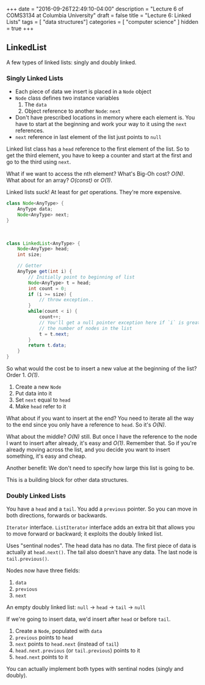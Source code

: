 +++
date = "2016-09-26T22:49:10-04:00"
description = "Lecture 6 of COMS3134 at Columbia University"
draft = false
title = "Lecture 6: Linked Lists"
tags = [ "data structures"]
categories = [ "computer science" ]
hidden = true
+++

## LinkedList

A few types of linked lists: singly and doubly linked.

### Singly Linked Lists

  * Each piece of data we insert is placed in a `Node` object
  * `Node` class defines two instance variables
    1. The `data`
    2. Object reference to another `Node`: `next`
  * Don't have prescribed locations in memory where each element is. You have
    to start at the beginning and work your way to it using the `next`
    references.
  * `next` reference in last element of the list just points to `null`

Linked list class has a `head` reference to the first element of the list.  So
to get the third element, you have to keep a counter and start at the first and
go to the third using `next`.

What if we want to access the nth element?  What's Big-Oh cost?  *O(N)*.
What about for an array? *O(const)* or *O(1)*.

Linked lists suck!  At least for *get* operations.  They're more expensive.


```java
class Node<AnyType> {
    AnyType data;
    Node<AnyType> next;
}
```

<br/>

```java
class LinkedList<AnyType> {
    Node<AnyType> head;
    int size;

    // Getter
    AnyType get(int i) {
        // Initially point to beginning of list
        Node<AnyType> t = head;
        int count = 0;
        if (i >= size) {
            // throw exception..
        }
        while(count < i) {
            count++;
            // You'll get a null pointer exception here if `i` is greater than
            // the number of nodes in the list
            t = t.next;
        }
        return t.data;
    }
}
```

So what would the cost be to insert a new value at the beginning of the list?
Order 1. *O(1)*.

  1. Create a new `Node`
  2. Put data into it
  3. Set `next` equal to `head`
  4. Make `head` refer to it

What about if you want to insert at the end?  You need to iterate all the way
to the end since you only have a reference to `head`.  So it's *O(N)*.

What about the middle?  *O(N)* still.  But once I have the reference to the
node I want to insert after already, it's easy and *O(1)*.  Remember that.  So
if you're already moving across the list, and you decide you want to insert
something, it's easy and cheap.

Another benefit: We don't need to specify how large this list is going to be.

This is a building block for other data structures.

### Doubly Linked Lists

You have a `head` and a `tail`.  You add a `previous` pointer.  So you can move
in both directions, forwards or backwards.

`Iterator` interface.  `ListIterator` interface adds an extra bit that allows
you to move forward or backward; it exploits the doubly linked list.

Uses "sentinal nodes".  The head data has no data.  The first piece of data is
actually at `head.next()`.  The tail also doesn't have any data.  The last node
is `tail.previous()`.

Nodes now have three fields:

  1. `data`
  2. `previous`
  3. `next`

An empty doubly linked list:
`null` -> `head` -> `tail` -> `null`

If we're going to insert data, we'd insert after `head` or before `tail`.

  1. Create a `Node`, populated with `data`
  2. `previous` points to `head`
  3. `next` points to `head.next` (instead of `tail`)
  4. `head.next.previous` (or `tail.previous`) points to it
  5. `head.next` points to it

You can actually implement both types with sentinal nodes (singly and doubly).
